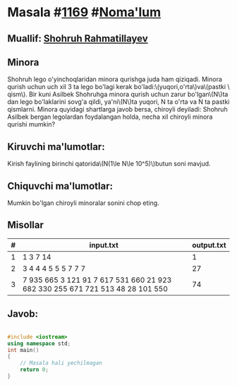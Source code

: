 
<h1>Masala #<a href="https://robocontest.uz/tasks/1169">1169</a> #<a href="https://robocontest.uz/tasks?category=1">Noma'lum</a></h1>
<h2> Muallif: <a href="https://robocontest.uz/profile/rshohruh">Shohruh Rahmatillayev</a></h2>
<h2>Minora</h2>
<p>Shohruh lego o'yinchoqlaridan minora qurishga juda ham qiziqadi. Minora qurish uchun uch xil 3 ta lego bo'lagi kerak bo'ladi:\(yuqori,o'rta\)va\(pastki \ qism\). Bir kuni Asilbek Shohruhga minora qurish uchun zarur bo'lgan\(N\)ta dan lego bo'laklarini sovg'a qildi, ya'ni\(N\)ta yuqori, N ta o'rta va N ta pastki qismlarni.
Minora quyidagi shartlarga javob bersa, chiroyli deyiladi:
Shohruh Asilbek bergan legolardan foydalangan holda, necha xil chiroyli minora qurishi mumkin?</p>
<h2>Kiruvchi ma'lumotlar:</h2>
<p>Kirish faylining birinchi qatorida\(N(1\le N\le 10^5)\)butun soni mavjud.</p>
<h2>Chiquvchi ma'lumotlar:</h2>
<p>Mumkin bo'lgan chiroyli minoralar sonini chop eting.</p>
<h2>Misollar</h2>
<table>
    <thead>
        <tr>
            <th>#</th>
            <th>input.txt</th>
            <th>output.txt</th>
        </tr>
    </thead>
    <tbody>
            <tr>
                <td>1</td>
                <td>1
3
7
14</td>
                <td>1</td>
            </tr>
            <tr>
                <td>2</td>
                <td>3
4 4 4
5 5 5
7 7 7</td>
                <td>27</td>
            </tr>
            <tr>
                <td>3</td>
                <td>7
935 665 3 121 91 7 617 
531 660 21 923 682 330 255
671 721 513 48 28 101 550</td>
                <td>74</td>
            </tr>
    </tbody>
    </table>
    
<h2>Javob:</h2>

######
```cpp
#include <iostream>
using namespace std;
int main()
{
    // Masala hali yechilmagan
    return 0;
}
```
